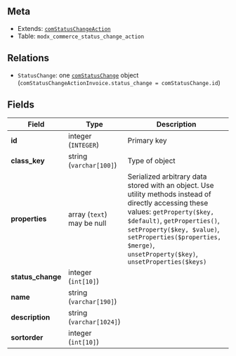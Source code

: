 ## Meta

- Extends: [`comStatusChangeAction`](comStatusChangeAction)
- Table: `modx_commerce_status_change_action`

## Relations

- `StatusChange`: one [`comStatusChange`](comStatusChange) object (`comStatusChangeActionInvoice.status_change = comStatusChange.id`)

## Fields


| Field | Type | Description |
| ----- | ---- | ----------- |
| **id** | integer (`INTEGER`) | Primary key |
| **class_key** | string (`varchar[100]`) | Type of object |
| **properties** | array (`text`)<br>may be null | Serialized arbitrary data stored with an object. Use utility methods instead of directly accessing these values: `getProperty($key, $default)`, `getProperties()`, `setProperty($key, $value)`, `setProperties($properties, $merge)`, `unsetProperty($key)`, `unsetProperties($keys)` |
| **status_change** | integer (`int[10]`) |  |
| **name** | string (`varchar[190]`) |  |
| **description** | string (`varchar[1024]`) |  |
| **sortorder** | integer (`int[10]`) |  |
